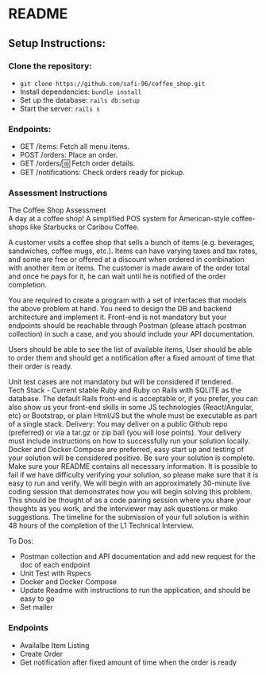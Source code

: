 # README

## Setup Instructions:

### Clone the repository:

- `git clone https://github.com/safi-96/coffee_shop.git`
- Install dependencies: `bundle install`
- Set up the database: `rails db:setup`
- Start the server: `rails s`

### Endpoints:

- GET /items: Fetch all menu items.
- POST /orders: Place an order.
- GET /orders/:id: Fetch order details.
- GET /notifications: Check orders ready for pickup.

### Assessment Instructions

The Coffee Shop Assessment  
A day at a coffee shop! A simplified POS system for American-style coffee-shops like Starbucks or Caribou Coffee.

A customer visits a coffee shop that sells a bunch of items (e.g. beverages, sandwiches, coffee mugs, etc.).
Items can have varying taxes and tax rates, and some are free or offered at a discount when ordered in combination with another item or items.
The customer is made aware of the order total and once he pays for it, he can wait until he is notified of the order completion.

You are required to create a program with a set of interfaces that models the above problem at hand. You need to design the DB and backend architecture and implement it. Front-end is not mandatory but your endpoints should be reachable through Postman (please attach postman collection) in such a case, and you should include your API documentation.

Users should be able to see the list of available items, User should be able to order them and should get a notification after a fixed amount of time that their order is ready.

Unit test cases are not mandatory but will be considered if tendered.  
Tech Stack - Current stable Ruby and Ruby on Rails with SQLITE as the database. The default Rails front-end is acceptable or, if you prefer, you can also show us your front-end skills in some JS technologies (React/Angular, etc) or Bootstrap, or plain Html/JS but the whole must be executable as part of a single stack.
Delivery: You may deliver on a public Github repo (preferred) or via a tar.gz or zip ball (you will lose points). Your delivery must include instructions on how to successfully run your solution locally. Docker and Docker Compose are preferred, easy start up and testing of your solution will be considered positive. Be sure your solution is complete. Make sure your README contains all necessary information. It is possible to fail if we have difficulty verifying your solution, so please make sure that it is easy to run and verify.
We will begin with an approximately 30-minute live coding session that demonstrates how you will begin solving this problem. This should be thought of as a code pairing session where you share your thoughts as you work, and the interviewer may ask questions or make suggestions.
The timeline for the submission of your full solution is within 48 hours of the completion of the L1 Technical Interview.

To Dos:

- Postman collection and API documentation and add new request for the doc of each endpoint
- Unit Test with Rspecs
- Docker and Docker Compose
- Update Readme with instructions to run the application, and should be easy to go
- Set mailer

### Endpoints

- Availalbe Item Listing
- Create Order
- Get notification after fixed amount of time when the order is ready
